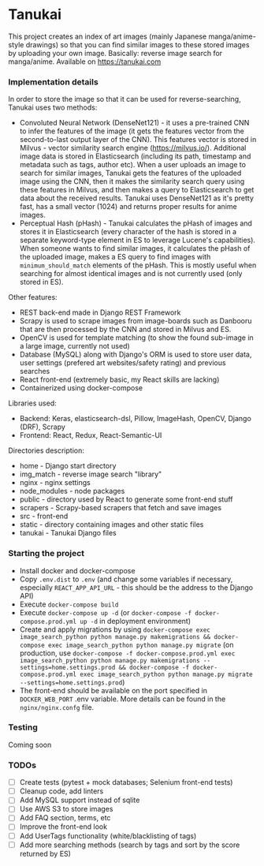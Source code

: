 # Tanukai
This project creates an index of art images (mainly Japanese manga/anime-style drawings) so that you can find similar images to these stored images by uploading your own image. Basically: reverse image search for manga/anime.
Available on https://tanukai.com

### Implementation details
In order to store the image so that it can be used for reverse-searching, Tanukai uses two methods:
* Convoluted Neural Network (DenseNet121) - it uses a pre-trained CNN to infer the features of the image (it gets the features vector from the second-to-last output layer of the CNN). This features vector is stored in Milvus - vector similarity search engine (https://milvus.io/). Additional image data is stored in Elasticsearch (including its path, timestamp and metadata such as tags, author etc).
When a user uploads an image to search for similar images, Tanukai gets the features of the uploaded image using the CNN, then it makes the similarity search query using these features in Milvus, and then makes a query to Elasticsearch to get data about the received results.
Tanukai uses DenseNet121 as it's pretty fast, has a small vector (1024) and returns proper results for anime images.
* Perceptual Hash (pHash) - Tanukai calculates the pHash of images and stores it in Elasticsearch (every character of the hash is stored in a separate keyword-type element in ES to leverage Lucene's capabilities). When someone wants to find similar images, it calculates the pHash of the uploaded image, makes a ES query to find images with `minimum_should_match` elements of the pHash. This is mostly useful when searching for almost identical images and is not currently used (only stored in ES).

Other features:
* REST back-end made in Django REST Framework
* Scrapy is used to scrape images from image-boards such as Danbooru that are then processed by the CNN and stored in Milvus and ES.
* OpenCV is used for template matching (to show the found sub-image in a large image, currently not used)
* Database (MySQL) along with Django's ORM is used to store user data, user settings (prefered art websites/safety rating) and previous searches
* React front-end (extremely basic, my React skills are lacking)
* Containerized using docker-compose

Libraries used: 
* Backend: Keras, elasticsearch-dsl, Pillow, ImageHash, OpenCV, Django (DRF), Scrapy
* Frontend: React, Redux, React-Semantic-UI

Directories description:
* home - Django start directory
* img_match - reverse image search "library"
* nginx - nginx settings
* node_modules - node packages
* public - directory used by React to generate some front-end stuff
* scrapers - Scrapy-based scrapers that fetch and save images
* src - front-end
* static - directory containing images and other static files
* tanukai - Tanukai Django files

### Starting the project
* Install docker and docker-compose
* Copy `.env.dist` to `.env` (and change some variables if necessary, especially `REACT_APP_API_URL` - this should be the address to the Django API)
* Execute `docker-compose build`
* Execute `docker-compose up -d` (or `docker-compose -f docker-compose.prod.yml up -d` in deployment environment)
* Create and apply migrations by using `docker-compose exec image_search_python python manage.py makemigrations && docker-compose exec image_search_python python manage.py migrate` (on production, use `docker-compose -f docker-compose.prod.yml exec image_search_python python manage.py makemigrations --settings=home.settings.prod && docker-compose -f docker-compose.prod.yml exec image_search_python python manage.py migrate --settings=home.settings.prod`)
* The front-end should be available on the port specified in `DOCKER_WEB_PORT` .env variable. More details can be found in the `nginx/nginx.confg` file.


### Testing
Coming soon

### TODOs
- [ ] Create tests (pytest + mock databases; Selenium front-end tests)
- [ ] Cleanup code, add linters
- [ ] Add MySQL support instead of sqlite
- [ ] Use AWS S3 to store images
- [ ] Add FAQ section, terms, etc
- [ ] Improve the front-end look
- [ ] Add UserTags functionality (white/blacklisting of tags)
- [ ] Add more searching methods (search by tags and sort by the score returned by ES)
